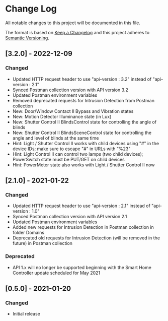 
# Change Log
All notable changes to this project will be documented in this file.

The format is based on [Keep a Changelog](http://keepachangelog.com/)
and this project adheres to [Semantic Versioning](http://semver.org/).

## [3.2.0] - 2022-12-09
### Changed
- Updated HTTP request header to use "api-version : 3.2" instead of "api-version : 2.1"
- Synced Postman collection version with API version 3.2
- Updated Postman environment variables
- Removed deprecated requests for Intrusion Detection from Postman collection
- New: Door/Window Contact II Bypass and Vibration states
- New: Motion Detector Illuminance state (in Lux)
- New: Shutter Control II BlindsControl state for controlling the angle of blinds
- New: Shutter Control II BlindsSceneControl state for controlling the angle and level of blinds at the same time
- Hint: Light / Shutter Control II works with child devices using "#" in the device IDs; make sure to escape "#" in URLs with "%23"
- Hint: Light Control II can control two lamps (two child devices); PowerSwitch state must be PUT/GET on child devices
- Hint: PowerMeter state also works with Light / Shutter Control II now

## [2.1.0] - 2021-01-22
### Changed
- Updated HTTP request header to use "api-version : 2.1" instead of "api-version : 1.0"
- Synced Postman collection version with API version 2.1
- Updated Postman environment variables
- Added new requests for Intrusion Detection in Postman collection in folder Domains
- Deprecated old requests for Intrusion Detection (will be removed in the future) in Postman collection

### Deprecated
- API 1.x will no longer be supported beginning with the Smart Home Controller update scheduled for May 2021

## [0.5.0] - 2021-01-20
### Changed
- Initial release
